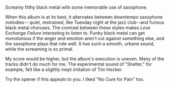 Screamy filthy black metal with some memorable use of saxophone.

When this album is at its best, it alternates between downtempo saxophone melodies--
quiet, restrained, like Tuesday night at the jazz club--and furious black
metal choruses. The contrast between these styles makes *Love Exchange Failure*
interesting to listen to. Punky black metal can get monotonous if the
anger and emotion aren't cut against something else, and the saxophone plays
that role well. It has such a smooth, urbane sound, while the screaming is so primal.

My score would be higher, but the album's execution is uneven. Many of the tracks didn't
do much for me. The experimental sound of "Shelter," for example, felt like a
slightly inept imitation of Tim Hecker.

Try the opener if this appeals to you. I liked "No Cure for Pain" too.
